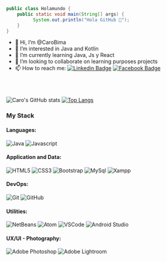 ```java
public class Holamundo {
    public static void main(String[] args) {
          System.out.println("Hola GitHub 👋");  
    }
}
```



- 👋 Hi, I’m @CaroBima
- 👀 I’m interested in Java and Kotlin
- 🌱 I’m currently learning Java, Js y React
- 💞️ I’m looking to collaborate on learning purposes projects
- 📫 How to reach me:  [![Linkedin Badge](https://img.shields.io/badge/-LinkedIn-blue?style=flat-square&logo=Linkedin&logoColor=white&link=https://www.linkedin.com/in/carobima)](https://www.linkedin.com/in/carobima)  [![Facebook Badge](https://img.shields.io/badge/-Facebook-blue?style=flat-square&logo=Facebook&logoColor=white&link=https://www.facebook.com/carobima)](https://www.facebook.com/carobima)

<br><br>


![Caro's GitHub stats](https://github-readme-stats.vercel.app/api?username=carobima&theme=darcula&show_icons=true) [![Top Langs](https://github-readme-stats.vercel.app/api/top-langs/?username=carobima&layout=compact)](https://github.com/carobima/github-readme-stats)




### My Stack

#### Languages:

![Java](https://img.shields.io/badge/-Java-6EBF20?style=flat&logo=java&logoColor=white)
![Javascript](https://img.shields.io/badge/-JavaScript-EDD222?style=flat&logo=javascript&logoColor=white)

#### Application and Data:
![HTML5](https://img.shields.io/badge/-HTML5-E34F26?style=flat&logo=html5&logoColor=white)
![CSS3](https://img.shields.io/badge/-CSS3-1572B6?style=flat&logo=css3)
![Bootstrap](https://img.shields.io/badge/bootstrap-%23563D7C.svg?style=flat&logo=bootstrap&logoColor=white)
![MySql](http://img.shields.io/badge/-MySql-51CBF2?style=flat&logo=mysql&logoColor=white)
![Xampp](http://img.shields.io/badge/-Xampp-FF9A00?style=flat&logo=xampp&logoColor=white)

#### DevOps:
![Git](https://img.shields.io/badge/-Git-F05032?style=flat&logo=git&logoColor=white)
![GitHub](https://img.shields.io/badge/-Github-181717?style=flat&logo=github&logoColor=white)

#### Utilities:
![NetBeans](https://img.shields.io/badge/NetBeansIDE-1B6AC6.svg?style=flat&logo=apache-netbeans-ide&logoColor=white")
![Atom](https://img.shields.io/badge/Atom-%2366595C.svg?style=flat&logo=atom&logoColor=white")
![VSCode](https://img.shields.io/badge/-VSCode-007ACC?style=flat&logo=visual-studio-code&logoColor=white)
![Android Studio](https://img.shields.io/badge/-Android%20Studio-3DDC84?style=flat&logo=android-studio&logoColor=white)

#### UX/UI - Photography:
![Adobe Photoshop](https://img.shields.io/badge/-Photoshop-31A8FF?style=flat&logo=adobe-photoshop&logoColor=white)
![Adobe Lightroom](https://img.shields.io/badge/-Lightroom-007ACC?style=flat&logo=adobe-lightroom&logoColor=white)


<!---
CaroBima/CaroBima is a ✨ special ✨ repository because its `README.md` (this file) appears on your GitHub profile.
You can click the Preview link to take a look at your changes.
--->
